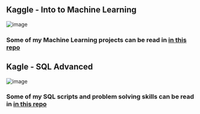 ## Kaggle - Into to Machine Learning

![image](https://github.com/GBlanch/Portfolio/assets/136500426/86f07532-2476-49bd-a121-0a3d79732b53)

### Some of my Machine Learning projects can be read in [in this repo](https://github.com/GBlanch/fCC-Machine-Learning-with-Python-Certification) 


## Kagle - SQL Advanced

![image](https://github.com/GBlanch/Portfolio/assets/136500426/29bd0bb6-591f-48e8-af2f-df042ea32a2d)

### Some of my SQL scripts and problem solving skills can be read in [in this repo](https://github.com/GBlanch/SQL-weekly-challenges) 
